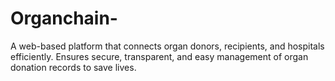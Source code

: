 # Organchain-
A web-based platform that connects organ donors, recipients, and hospitals efficiently. Ensures secure, transparent, and easy management of organ donation records to save lives.
